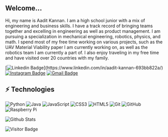 ## Welcome... 

Hi, my name is Aadit Kannan. I am a high school junior with a mix of engineering and business skills. I have a track record of bringing teams together and excelling in engineering as well as product management. I am pursuing a specialization in mechanical engineering, robotics, physics, and math. I spend most of my free time working on various projects, such as the UAV Material Viability paper I am currently working on, as well as the robotics team I am currently a part of. I also enjoy traveling in my free time and have visited over 20 countries with my family.

[![Linkedin Badge](https://img.shields.io/badge/-aaditkannan-blue?style=flat-square&logo=Linkedin&logoColor=white&link=(https://www.linkedin.com/in/aadit-kannan-693bb822a/))](https://www.linkedin.com/in/aadit-kannan-693bb822a/)
[![Instagram Badge](https://img.shields.io/badge/-aaditkannan-purple?style=flat-square&logo=instagram&logoColor=white&link=https://www.instagram.com/aaditkannan//)](https://www.instagram.com/aaditkannan/)
[![Gmail Badge](https://img.shields.io/badge/-aaditkannan734@gmail.com-c14438?style=flat-square&logo=Gmail&logoColor=white&link=mailto:aaditkannan734@gmail.com)](mailto:aaditkannan734@gmail.com)

## ⚡ Technologies

![Python](https://img.shields.io/badge/-Python-black?style=flat-square&logo=Python)
![Java](https://img.shields.io/badge/-java-E34A86?style=flat-square&logo=java)
![JavaScript](https://img.shields.io/badge/-JavaScript-black?style=flat-square&logo=javascript)
![CSS3](https://img.shields.io/badge/-CSS3-1572B6?style=flat-square&logo=css3)
![HTML5](https://img.shields.io/badge/-HTML5-E34F26?style=flat-square&logo=html5&logoColor=white)
![Git](https://img.shields.io/badge/-Git-black?style=flat-square&logo=git)
![GitHub](https://img.shields.io/badge/-GitHub-181717?style=flat-square&logo=github)
![Raspberry Pi](https://img.shields.io/badge/-Raspberry%20Pi-C51A4A?style=flat-square&logo=Raspberry-Pi)

![Github Stats](https://github-readme-stats.vercel.app/api?username=AaditKannan&count_private=true&show_icons=true&include_all_commits=false&theme=tokyonight)


![Visitor Badge](https://visitor-badge.laobi.icu/badge?page_id=AaditKannan.AaditKannan)

